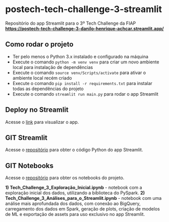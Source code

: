 # postech-tech-challenge-3-streamlit
Repositório do app Streamlit para o 3º Tech Challenge da FIAP
**https://postech-tech-challenge-3-danilo-henrique-achcar.streamlit.app/**

## Como rodar o projeto
* Ter pelo menos o Python 3.x instalado e configurado na máquina
* Execute o comando <code>python -m venv venv</code> para criar um novo ambiente local para instalação de dependências
* Execute o comando <code>source venv/Scripts/activate</code> para ativar o ambiente local recém criado
* Execute o comando <code>pip install -r requirements.txt</code> para instalar todas as dependências do projeto
* Execute o comando <code>streamlit run main.py</code> para rodar o app Streamlit

## Deploy no Streamlit
Acesse o [link](https://postech-tech-challenge-3-danilo-henrique-achcar.streamlit.app/) para visualizar o app.

## GIT Streamlit
Acesse o [repositório](https://github.com/dhachcar/postech-tech-challenge-3-streamlit) para obter o código Python do app Streamlit.

## GIT Notebooks
Acesse o [repositório](https://github.com/dhachcar/postech-tech-challenge-3) para obter os notebooks do projeto.

**1) Tech_Challenge_3_Exploração_Inicial.ipynb** - notebook com a exploração inicial dos dados, utilizando a biblioteca do PySpark.
**2) Tech_Challenge_3_Análises_para_o_Streamlit.ipynb** - notebook com uma análise mais aprofundada dos dados, com conexão ao BigQuery, carregamento dos dados em Spark, geração de plots, criação de modelos de ML e exportação de assets para uso exclusivo no app Streamlit.